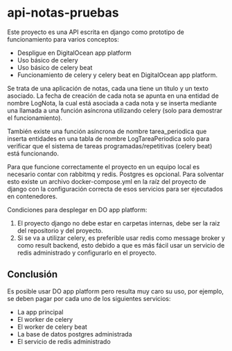 # api-notas-pruebas

Este proyecto es una API escrita en django como prototipo de funcionamiento para 
varios conceptos:
- Despligue en DigitalOcean app platform
- Uso básico de celery
- Uso básico de celery beat
- Funcionamiento de celery y celery beat en DigitalOcean app platform.

Se trata de una aplicación de notas, cada una tiene un título y un texto asociado.
La fecha de creación de cada nota se apunta en una entidad de nombre LogNota, la
cual está asociada a cada nota y se inserta mediante una llamada a una función
asíncrona utilizando celery (solo para demostrar el funcionamiento).

También existe una función asíncrona de nombre tarea_periodica que inserta entidades
en una tabla de nombre LogTareaPeriodica solo para verificar que el sistema de 
tareas programadas/repetitivas (celery beat) está funcionando.

Para que funcione correctamente el proyecto en un equipo local es necesario contar con
rabbitmq y redis.  Postgres es opcional.  Para solventar esto existe un archivo
docker-compose.yml en la raíz del proyecto de django con la configuración correcta
de esos servicios para ser ejecutados en contenedores.

Condiciones para desplegar en DO app platform:
1. El proyecto django no debe estar en carpetas internas, debe ser la raiz
   del repositorio y del proyecto.
2. Si se va a utilizar celery, es preferible usar redis como message broker y
   como result backend, esto debido a que es más fácil usar un servicio de redis
   administrado y configurarlo en el proyecto.

## Conclusión

Es posible usar DO app platform pero resulta muy caro su uso, por ejemplo,
se deben pagar por cada uno de los siguientes servicios:
- La app principal
- El worker de celery
- El worker de celery beat
- La base de datos postgres administrada
- El servicio de redis administrado